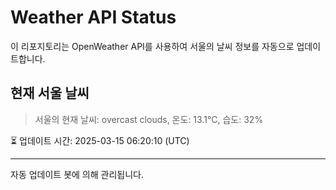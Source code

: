 
# Weather API Status

이 리포지토리는 OpenWeather API를 사용하여 서울의 날씨 정보를 자동으로 업데이트합니다.

## 현재 서울 날씨
> 서울의 현재 날씨: overcast clouds, 온도: 13.1°C, 습도: 32%

⏳ 업데이트 시간: 2025-03-15 06:20:10 (UTC)

---
자동 업데이트 봇에 의해 관리됩니다.
